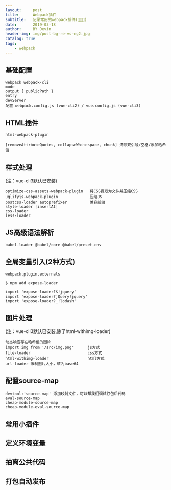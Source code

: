 ```yaml
---
layout:     post
title:      Webpack插件
subtitle:   记录常用的webpack插件(🙈🙊🙉)
date:       2019-03-18
author:     BY Devin
header-img: img/post-bg-re-vs-ng2.jpg
catalog: true
tags:
    - webpack
---
```


## 基础配置

```
webpack webpack-cli
mode
output { publicPath }
entry
devServer
配置 webpack.config.js (vue-cli2) / vue.config.js (vue-cli3)
```

## HTML插件

```
html-webpack-plugin

[removeAttrbuteQuotes, collapseWhitespace, chunk] 清除双引号/空格/添加哈希值
```

## 样式处理

(注：vue-cli3默认已安装)
```
optimize-css-assets-webpack-plugin   将CSS提取为文件并压缩CSS
uglifyjs-webpack-plugin              压缩JS
postcss-loader autoprefixer          兼容前缀
style-loader [insertAt]
css-loader
less-loader
```

## JS高级语法解析

```
babel-loader @babel/core @babel/preset-env
```

## 全局变量引入(2种方式)

```
webpack.plugin.externals 
```

```
$ npm add expose-loader

import 'expose-loader?$!jquery'
import 'expose-loader?jQuery!jquery'
import 'expose-loader?_!lodash'
```

## 图片处理

(注：vue-cli3默认已安装,除了html-withimg-loader)
```
动态响应存在哈希值的图片
import img from '/src/img.png'      js方式
file-loader                         css方式
html-withimg-loader                 html方式
url-loader 限制图片大小，转为base64
```

## 配置source-map

```
devtool:'source-map' 添加映射文件，可以帮我们调试打包后代码
eval-source-map
cheap-module-source-map
cheap-module-eval-source-map
```

## 常用小插件

## 定义环境变量

## 抽离公共代码

## 打包自动发布
